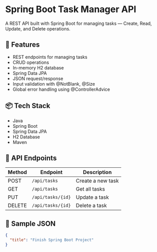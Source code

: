 # Spring Boot Task Manager API

A REST API built with Spring Boot for managing tasks — Create, Read, Update, and Delete operations.

## 🚀 Features
- REST endpoints for managing tasks
- CRUD operations
- In-memory H2 database
- Spring Data JPA
- JSON request/response
- Input validation with @NotBlank, @Size
- Global error handling using @ControllerAdvice

## 📦 Tech Stack
- Java
- Spring Boot
- Spring Data JPA
- H2 Database
- Maven

## 📡 API Endpoints
| Method | Endpoint | Description |
|--------|----------|-------------|
| POST   | `/api/tasks` | Create a new task |
| GET    | `/api/tasks` | Get all tasks |
| PUT    | `/api/tasks/{id}` | Update a task |
| DELETE | `/api/tasks/{id}` | Delete a task |

## 🧪 Sample JSON
```json
{
  "title": "Finish Spring Boot Project"
}


